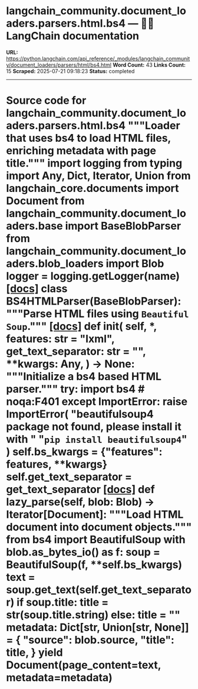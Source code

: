 # langchain_community.document_loaders.parsers.html.bs4 — 🦜🔗 LangChain  documentation

**URL:** https://python.langchain.com/api_reference/_modules/langchain_community/document_loaders/parsers/html/bs4.html
**Word Count:** 43
**Links Count:** 15
**Scraped:** 2025-07-21 09:18:23
**Status:** completed

---

# Source code for langchain\_community.document\_loaders.parsers.html.bs4               """Loader that uses bs4 to load HTML files, enriching metadata with page title."""          import logging     from typing import Any, Dict, Iterator, Union          from langchain_core.documents import Document          from langchain_community.document_loaders.base import BaseBlobParser     from langchain_community.document_loaders.blob_loaders import Blob          logger = logging.getLogger(__name__)                              [[docs]](https://python.langchain.com/api_reference/community/document_loaders/langchain_community.document_loaders.parsers.html.bs4.BS4HTMLParser.html#langchain_community.document_loaders.parsers.html.bs4.BS4HTMLParser)     class BS4HTMLParser(BaseBlobParser):         """Parse HTML files using `Beautiful Soup`."""                         [[docs]](https://python.langchain.com/api_reference/community/document_loaders/langchain_community.document_loaders.parsers.html.bs4.BS4HTMLParser.html#langchain_community.document_loaders.parsers.html.bs4.BS4HTMLParser.__init__)         def __init__(             self,             *,             features: str = "lxml",             get_text_separator: str = "",             **kwargs: Any,         ) -> None:             """Initialize a bs4 based HTML parser."""             try:                 import bs4  # noqa:F401             except ImportError:                 raise ImportError(                     "beautifulsoup4 package not found, please install it with "                     "`pip install beautifulsoup4`"                 )                  self.bs_kwargs = {"features": features, **kwargs}             self.get_text_separator = get_text_separator                                        [[docs]](https://python.langchain.com/api_reference/community/document_loaders/langchain_community.document_loaders.parsers.html.bs4.BS4HTMLParser.html#langchain_community.document_loaders.parsers.html.bs4.BS4HTMLParser.lazy_parse)         def lazy_parse(self, blob: Blob) -> Iterator[Document]:             """Load HTML document into document objects."""             from bs4 import BeautifulSoup                  with blob.as_bytes_io() as f:                 soup = BeautifulSoup(f, **self.bs_kwargs)                  text = soup.get_text(self.get_text_separator)                  if soup.title:                 title = str(soup.title.string)             else:                 title = ""                  metadata: Dict[str, Union[str, None]] = {                 "source": blob.source,                 "title": title,             }             yield Document(page_content=text, metadata=metadata)